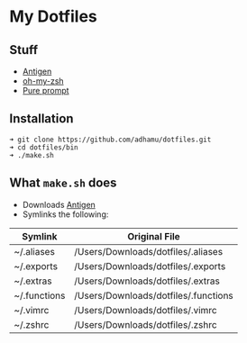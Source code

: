 # My Dotfiles

## Stuff

- [Antigen](https://github.com/zsh-users/antigen)
- [oh-my-zsh](https://github.com/robbyrussell/oh-my-zsh)
- [Pure prompt](https://github.com/sindresorhus/pure#antigen)

## Installation

```
➜ git clone https://github.com/adhamu/dotfiles.git
➜ cd dotfiles/bin
➜ ./make.sh
```

## What `make.sh` does

- Downloads [Antigen](https://github.com/zsh-users/antigen)
- Symlinks the following:

| Symlink      | Original File                        |
| ------------ | ------------------------------------ |
| ~/.aliases   | /Users/Downloads/dotfiles/.aliases   |
| ~/.exports   | /Users/Downloads/dotfiles/.exports   |
| ~/.extras    | /Users/Downloads/dotfiles/.extras    |
| ~/.functions | /Users/Downloads/dotfiles/.functions |
| ~/.vimrc     | /Users/Downloads/dotfiles/.vimrc     |
| ~/.zshrc     | /Users/Downloads/dotfiles/.zshrc     |
